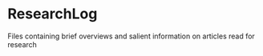 # ResearchLog
Files containing brief overviews and salient information on articles read for research
